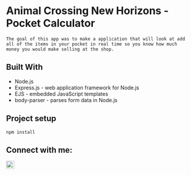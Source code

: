 # Animal Crossing New Horizons - Pocket Calculator 
    The goal of this app was to make a application that will look at add all of the items in your pocket in real time so you know how much money you would make selling at the shop.

## Built With
 - Node.js
 - Express.js - web application framework for Node.js
 - EJS - embedded JavaScript templates
 - body-parser - parses form data in Node.js 

 ## Project setup
```
npm install
```

## Connect with me:
<!-- [<img align = "left" alt="Billy Sims-Roush | Twitter" width = "22px" src='@assets/iconfinder_Circled_Twitter.png' /> ][twitter] -->
[<img align = "left" alt="Billy Sims-Roush | Instagram" width = "22px" src="@assets/iconfinder_Circled_Instagram.png" /> ][instagram]
<!-- [<img align = "left" alt="Billy Sims-Roush | Linkedin" width = "22px" src="@/pocket-calc/src/assets/iconfinder_Circled_Linkedin.png"/>][linkedin] -->




<!-- [website]: -->
[twitter]: https://twitter.com/bsidebilly
[instagram]: https://instagram.com/bsidebilly
[linkedin]: https://linkedin.com/in/williamsimsroush

